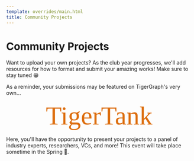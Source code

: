 ```yaml
---
template: overrides/main.html
title: Community Projects
---
```


# Community Projects

Want to upload your own projects? As the club year progresses, we'll add resources
for how to format and submit your amazing works! Make sure to stay tuned 😁

As a reminder, your submissions may be featured on TigerGraph's very own...

<center>

  <span style="font-family:Impact; font-size:5em;">
  <font color='#DD6EOF'> 🐯 TigerTank 🦈 </font> </span>

</center>

Here, you'll have the opportunity to present your projects to a panel of industry
experts, researchers, VCs, and more! This event will take place sometime in the
Spring 🥳.

&nbsp; &nbsp;
